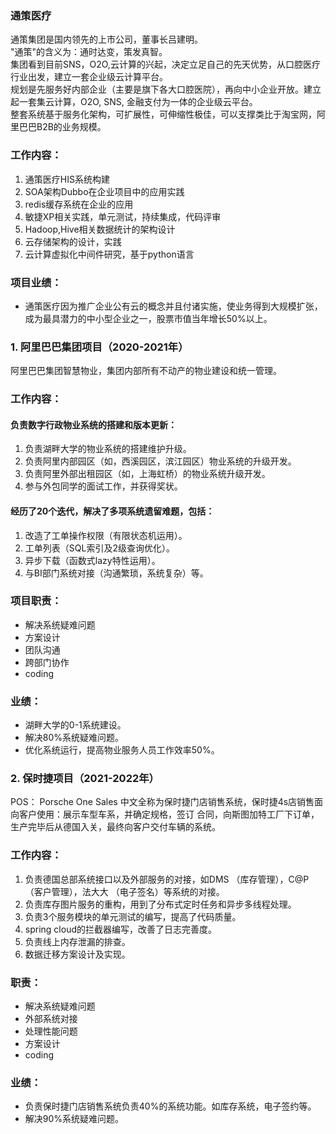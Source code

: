 
### 通策医疗
通策集团是国内领先的上市公司，董事长吕建明。  
"通策"的含义为：通时达变，策发真智。  
集团看到目前SNS，O2O,云计算的兴起，决定立足自己的先天优势，从口腔医疗行业出发，建立一套企业级云计算平台。  
规划是先服务好内部企业（主要是旗下各大口腔医院），再向中小企业开放。建立起一套集云计算，O2O, SNS, 金融支付为一体的企业级云平台。  
整套系统基于服务化架构，可扩展性，可伸缩性极佳，可以支撑类比于淘宝网，阿里巴巴B2B的业务规模。  

### 工作内容：
1. 通策医疗HIS系统构建
2. SOA架构Dubbo在企业项目中的应用实践
3. redis缓存系统在企业的应用
4. 敏捷XP相关实践，单元测试，持续集成，代码评审
5. Hadoop,Hive相关数据统计的架构设计
6. 云存储架构的设计，实践
7. 云计算虚拟化中间件研究，基于python语言

### 项目业绩：
* 通策医疗因为推广企业公有云的概念并且付诸实施，使业务得到大规模扩张，成为最具潜力的中小型企业之一，股票市值当年增长50%以上。



### 1. 阿里巴巴集团项目（2020-2021年）
阿里巴巴集团智慧物业，集团内部所有不动产的物业建设和统一管理。

### 工作内容：

#### 负责数字行政物业系统的搭建和版本更新：
1. 负责湖畔大学的物业系统的搭建维护升级。
2. 负责阿里内部园区（如，西溪园区，滨江园区）物业系统的升级开发。
3. 负责阿里外部出租园区（如，上海虹桥）的物业系统升级开发。
4. 参与外包同学的面试工作，并获得奖状。

#### 经历了20个迭代，解决了多项系统遗留难题，包括：
1. 改造了工单操作权限（有限状态机运用）。
2. 工单列表（SQL索引及2级查询优化）。
3. 异步下载（函数式lazy特性运用）。
4. 与BI部门系统对接（沟通繁琐，系统复杂）等。

### 项目职责：
* 解决系统疑难问题
* 方案设计
* 团队沟通
* 跨部门协作
* coding

### 业绩：
* 湖畔大学的0-1系统建设。
* 解决80%系统疑难问题。
* 优化系统运行，提高物业服务人员工作效率50%。


### 2. 保时捷项目（2021-2022年）

POS： Porsche One Sales 中文全称为保时捷门店销售系统，保时捷4s店销售面向客户使用：展示车型车系，并确定规格，签订 合同，向斯图加特工厂下订单，生产完毕后从德国入关，最终向客户交付车辆的系统。 

### 工作内容： 
1. 负责德国总部系统接口以及外部服务的对接，如DMS （库存管理），C@P （客户管理），法大大 （电子签名）等系统的对接。 
2. 负责库存图片服务的重构，用到了分布式定时任务和异步多线程处理。 
3. 负责3个服务模块的单元测试的编写，提高了代码质量。 
4. spring cloud的拦截器编写，改善了日志完善度。 
5. 负责线上内存泄漏的排查。 
6. 数据迁移方案设计及实现。 

### 职责： 
* 解决系统疑难问题
* 外部系统对接
* 处理性能问题
* 方案设计
* coding

### 业绩： 
* 负责保时捷门店销售系统负责40%的系统功能。如库存系统，电子签约等。
* 解决90%系统疑难问题。

